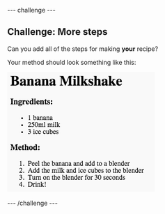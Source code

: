 \--- challenge \---

## Challenge: More steps

Can you add all of the steps for making **your** recipe?

Your method should look something like this:

![captura de pantalla](images/recipe-more-method.png)

\--- /challenge \---